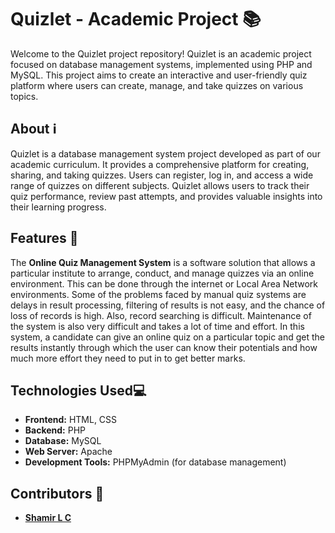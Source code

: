 # Quizlet - Academic Project 📚

Welcome to the Quizlet project repository! Quizlet is an academic project focused on database management systems, implemented using PHP and MySQL. This project aims to create an interactive and user-friendly quiz platform where users can create, manage, and take quizzes on various topics.

## About ℹ️

Quizlet is a database management system project developed as part of our academic curriculum. It provides a comprehensive platform for creating, sharing, and taking quizzes. Users can register, log in, and access a wide range of quizzes on different subjects. Quizlet allows users to track their quiz performance, review past attempts, and provides valuable insights into their learning progress.

## Features 🚀

The **Online Quiz Management System** is a software solution that allows a particular institute to arrange, conduct, and manage quizzes via an online environment. This can be done through the internet or Local Area Network environments. Some of the problems faced by manual quiz systems are delays in result processing, filtering of results is not easy, and the chance of loss of records is high. Also, record searching is difficult. Maintenance of the system is also very difficult and takes a lot of time and effort. In this system, a candidate can give an online quiz on a particular topic and get the results instantly through which the user can know their potentials and how much more effort they need to put in to get better marks.

## Technologies Used💻

- **Frontend:** HTML, CSS
- **Backend:** PHP
- **Database:** MySQL
- **Web Server:** Apache
- **Development Tools:** PHPMyAdmin (for database management)
 
## Contributors 🙌

- [**Shamir L C**](https://github.com/shamirmohammed)

